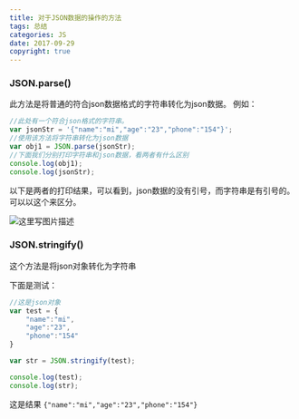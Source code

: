 ```yaml
---
title: 对于JSON数据的操作的方法
tags: 总结
categories: JS
date: 2017-09-29
copyright: true
---
```


### JSON.parse()

此方法是将普通的符合json数据格式的字符串转化为json数据。
例如：

```js
//此处有一个符合json格式的字符串。
var jsonStr = '{"name":"mi","age":"23","phone":"154"}';
//使用该方法将字符串转化为json数据
var obj1 = JSON.parse(jsonStr);
//下面我们分别打印字符串和json数据，看两者有什么区别
console.log(obj1);
console.log(jsonStr);
```
以下是两者的打印结果，可以看到，json数据的没有引号，而字符串是有引号的。可以以这个来区分。

![这里写图片描述](http://img.blog.csdn.net/20170928115341873?watermark/2/text/aHR0cDovL2Jsb2cuY3Nkbi5uZXQvTVBGTFk=/font/5a6L5L2T/fontsize/400/fill/I0JBQkFCMA==/dissolve/70/gravity/SouthEast)


### JSON.stringify()
这个方法是将json对象转化为字符串

下面是测试：

```js
//这是json对象
var test = {
    "name":"mi",
    "age":"23",
    "phone":"154"
}

var str = JSON.stringify(test);

console.log(test);
console.log(str);
```
这是结果
`{"name":"mi","age":"23","phone":"154"}`